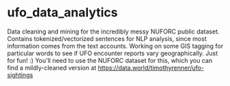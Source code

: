 # ufo_data_analytics
Data cleaning and mining for the incredibly messy NUFORC public dataset.
Contains tokenized/vectorized sentences for NLP analysis, since most information comes from the text accounts.
Working on some GIS tagging for particular words to see if UFO encounter reports vary geographically.
Just for fun! :)
You'll need to use the NUFORC dataset for this, which you can find a mildly-cleaned version at https://data.world/timothyrenner/ufo-sightings
